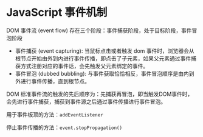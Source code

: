 # JavaScript 事件机制
DOM 事件流 (event flow) 存在三个阶段：事件捕获阶段，处于目标阶段，事件冒泡阶段

- 事件捕获 (event capturing): 当鼠标点击或者触发 dom 事件时，浏览器会从根节点开始由外到内进行事件传播，即点击了子元素，如果父元素通过事件捕获方式注册对应的事件话，会先触发父元素绑定的事件。
- 事件冒泡 (dubbed bubbling): 与事件获取恰恰相反，事件冒泡顺序是由内到外进行事件传播，直到根节点。

DOM 标准事件流的触发的先后顺序为：先捕获再冒泡，即当触发DOM事件时，会先进行事件捕获，捕获到事件源之后通过事件传播进行事件冒泡。

用于事件板顶的方法：`addEventListener`

停止事件传播的方法：`event.stopPropagation()`

